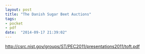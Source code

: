 ```yaml
---
layout: post
title: "The Danish Sugar Beet Auctions"
tags:
- pocket
- pdf
date:  "2014-09-17 21:39:02"
---
```


http://csrc.nist.gov/groups/ST/PEC2011/presentations2011/toft.pdf

